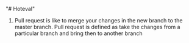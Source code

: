 "# Hoteval" 


1. Pull request is like to merge your changes in the new branch to the master branch. 
  Pull request is defined as take the changes from a particular branch and bring then to another branch
